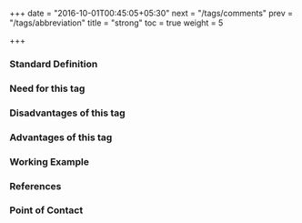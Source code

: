 +++
date = "2016-10-01T00:45:05+05:30"
next = "/tags/comments"
prev = "/tags/abbreviation"
title = "strong"
toc = true
weight = 5

+++

<h3>Standard Definition</h3>

<h3>Need for this tag</h3>

<h3>Disadvantages of this tag</h3>

<h3>Advantages of this tag</h3>

<h3>Working Example</h3>

<h3>References</h3>

<h3>Point of Contact</h3>
